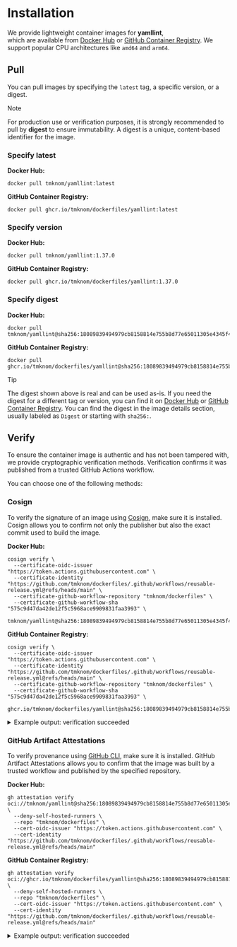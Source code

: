 # Installation

We provide lightweight container images for **yamllint**,  
which are available from [Docker Hub][docker_hub] or [GitHub Container Registry][ghcr].
We support popular CPU architectures like `amd64` and `arm64`.

## Pull

You can pull images by specifying the `latest` tag, a specific version, or a digest.

> [!NOTE]
>
> For production use or verification purposes, it is strongly recommended to pull by **digest** to ensure immutability.
> A digest is a unique, content-based identifier for the image.

### Specify latest

**Docker Hub:**

```shell
docker pull tmknom/yamllint:latest
```

**GitHub Container Registry:**

```shell
docker pull ghcr.io/tmknom/dockerfiles/yamllint:latest
```

### Specify version

**Docker Hub:**

```shell
docker pull tmknom/yamllint:1.37.0
```

**GitHub Container Registry:**

```shell
docker pull ghcr.io/tmknom/dockerfiles/yamllint:1.37.0
```

### Specify digest

**Docker Hub:**

```shell
docker pull tmknom/yamllint@sha256:18089839494979cb8158814e755b8d77e65011305e4345f4837d1e11f2fbf98c
```

**GitHub Container Registry:**

```shell
docker pull ghcr.io/tmknom/dockerfiles/yamllint@sha256:18089839494979cb8158814e755b8d77e65011305e4345f4837d1e11f2fbf98c
```

> [!TIP]
>
> The digest shown above is real and can be used as-is.
> If you need the digest for a different tag or version, you can find it on [Docker Hub][docker_hub] or [GitHub Container Registry][ghcr].
> You can find the digest in the image details section, usually labeled as `Digest` or starting with `sha256:`.

## Verify

To ensure the container image is authentic and has not been tampered with, we provide cryptographic verification methods.
Verification confirms it was published from a trusted GitHub Actions workflow.

You can choose one of the following methods:

### Cosign

To verify the signature of an image using [Cosign](https://github.com/sigstore/cosign), make sure it is installed.
Cosign allows you to confirm not only the publisher but also the exact commit used to build the image.

**Docker Hub:**

```shell
cosign verify \
  --certificate-oidc-issuer "https://token.actions.githubusercontent.com" \
  --certificate-identity "https://github.com/tmknom/dockerfiles/.github/workflows/reusable-release.yml@refs/heads/main" \
  --certificate-github-workflow-repository "tmknom/dockerfiles" \
  --certificate-github-workflow-sha "575c9d47da42de12f5c5968ace9909831faa3993" \
  tmknom/yamllint@sha256:18089839494979cb8158814e755b8d77e65011305e4345f4837d1e11f2fbf98c
```

**GitHub Container Registry:**

```shell
cosign verify \
  --certificate-oidc-issuer "https://token.actions.githubusercontent.com" \
  --certificate-identity "https://github.com/tmknom/dockerfiles/.github/workflows/reusable-release.yml@refs/heads/main" \
  --certificate-github-workflow-repository "tmknom/dockerfiles" \
  --certificate-github-workflow-sha "575c9d47da42de12f5c5968ace9909831faa3993" \
  ghcr.io/tmknom/dockerfiles/yamllint@sha256:18089839494979cb8158814e755b8d77e65011305e4345f4837d1e11f2fbf98c
```

<details>
<summary>Example output: verification succeeded</summary>

```shell

Verification for ghcr.io/tmknom/dockerfiles/yamllint@sha256:18089839494979cb8158814e755b8d77e65011305e4345f4837d1e11f2fbf98c --
The following checks were performed on each of these signatures:
  - The cosign claims were validated
  - Existence of the claims in the transparency log was verified offline
  - The code-signing certificate was verified using trusted certificate authority certificates

[{"critical":{"identity":{"docker-reference":"ghcr.io/tmknom/dockerfiles/yamllint"},"image":{"docker...
```
</details>

### GitHub Artifact Attestations

To verify provenance using [GitHub CLI](https://cli.github.com/), make sure it is installed.
GitHub Artifact Attestations allows you to confirm that the image was built by a trusted workflow and published by the specified repository.

**Docker Hub:**

```shell
gh attestation verify oci://tmknom/yamllint@sha256:18089839494979cb8158814e755b8d77e65011305e4345f4837d1e11f2fbf98c \
  --deny-self-hosted-runners \
  --repo "tmknom/dockerfiles" \
  --cert-oidc-issuer "https://token.actions.githubusercontent.com" \
  --cert-identity "https://github.com/tmknom/dockerfiles/.github/workflows/reusable-release.yml@refs/heads/main"
```

**GitHub Container Registry:**

```shell
gh attestation verify oci://ghcr.io/tmknom/dockerfiles/yamllint@sha256:18089839494979cb8158814e755b8d77e65011305e4345f4837d1e11f2fbf98c \
  --deny-self-hosted-runners \
  --repo "tmknom/dockerfiles" \
  --cert-oidc-issuer "https://token.actions.githubusercontent.com" \
  --cert-identity "https://github.com/tmknom/dockerfiles/.github/workflows/reusable-release.yml@refs/heads/main"
```

<details>
<summary>Example output: verification succeeded</summary>

```shell
Loaded digest sha256:18089839494979cb8158814e755b8d77e65011305e4345f4837d1e11f2fbf98c for oci://ghcr.io/tmknom/dockerfiles/yamllint@sha256:18089839494979cb8158814e755b8d77e65011305e4345f4837d1e11f2fbf98c
Loaded 2 attestations from GitHub API
✓ Verification succeeded!
...
```
</details>

[docker_hub]: https://hub.docker.com/r/tmknom/yamllint
[ghcr]: https://github.com/tmknom/dockerfiles/pkgs/container/dockerfiles%2Fyamllint
